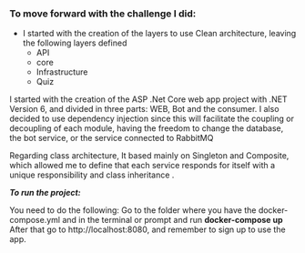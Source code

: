 ### **To move forward with the challenge I did:**

- I started with the creation of the layers to use Clean architecture, leaving the following layers defined
  * API
  * core
  * Infrastructure
  * Quiz

I started with the creation of the ASP .Net Core web app project with .NET Version 6, and divided in three parts: WEB, Bot and the consumer. 
I also decided to use dependency injection since this will facilitate the coupling or decoupling of each module, having the freedom to change the database, the bot service, or the service connected to RabbitMQ

Regarding class architecture, It based mainly on Singleton and Composite, which allowed me to define that each service responds for itself with a unique responsibility and class inheritance .

**_To run the project:_**

You need to do the following:
Go to the folder where you have the docker-compose.yml and in the terminal or prompt and run
**docker-compose up**
After that go to http://localhost:8080, and remember to sign up to use the app.
